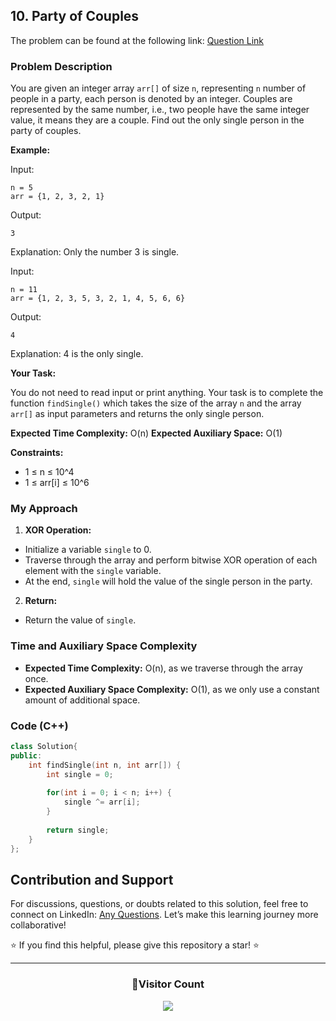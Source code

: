 ## 10. Party of Couples

The problem can be found at the following link: [Question Link](https://www.geeksforgeeks.org/problems/alone-in-couple5507/1)

### Problem Description

You are given an integer array `arr[]` of size `n`, representing `n` number of people in a party, each person is denoted by an integer. Couples are represented by the same number, i.e., two people have the same integer value, it means they are a couple. Find out the only single person in the party of couples.

**Example:**

Input: 
```
n = 5
arr = {1, 2, 3, 2, 1}
```
Output: 
```
3
```
Explanation: Only the number 3 is single.

Input: 
```
n = 11 
arr = {1, 2, 3, 5, 3, 2, 1, 4, 5, 6, 6} 
```
Output: 
```
4 
```
Explanation: 4 is the only single.

**Your Task:**

You do not need to read input or print anything. Your task is to complete the function `findSingle()` which takes the size of the array `n` and the array `arr[]` as input parameters and returns the only single person.

**Expected Time Complexity:** O(n)
**Expected Auxiliary Space:** O(1)

**Constraints:**
- 1 ≤ n ≤ 10^4
- 1 ≤ arr[i] ≤ 10^6

### My Approach

1. **XOR Operation:**
- Initialize a variable `single` to 0.
- Traverse through the array and perform bitwise XOR operation of each element with the `single` variable.
- At the end, `single` will hold the value of the single person in the party.

2. **Return:**
- Return the value of `single`.

### Time and Auxiliary Space Complexity

- **Expected Time Complexity:** O(n), as we traverse through the array once.
- **Expected Auxiliary Space Complexity:** O(1), as we only use a constant amount of additional space.

### Code (C++)

```cpp
class Solution{
public:
    int findSingle(int n, int arr[]) {
        int single = 0;
        
        for(int i = 0; i < n; i++) {
            single ^= arr[i];
        }
        
        return single;
    }
};
```

## Contribution and Support

For discussions, questions, or doubts related to this solution, feel free to connect on LinkedIn: [Any Questions](https://www.linkedin.com/in/het-patel-8b110525a/). Let’s make this learning journey more collaborative!

⭐ If you find this helpful, please give this repository a star! ⭐

---

<div align="center">
  <h3><b>📍Visitor Count</b></h3>
</div>

<p align="center">
  <img src="https://profile-counter.glitch.me/Hunterdii/count.svg" />
</p>
